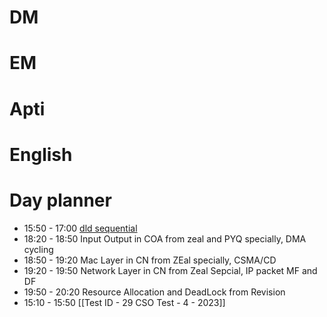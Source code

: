 # DM

# EM

# Apti

# English

# Day planner

- 15:50 - 17:00 [dld sequential ](https://www.youtube.com/watch?v=ziCkP4x7dAE)
- 18:20 - 18:50 Input Output in COA from zeal and PYQ specially, DMA cycling
- 18:50 - 19:20 Mac Layer in CN from ZEal specially, CSMA/CD
- 19:20 - 19:50 Network Layer in CN from Zeal Sepcial, IP packet MF and DF
- 19:50 - 20:20 Resource Allocation and DeadLock from Revision
- 15:10 - 15:50 [[Test ID - 29 CSO Test - 4 - 2023]]